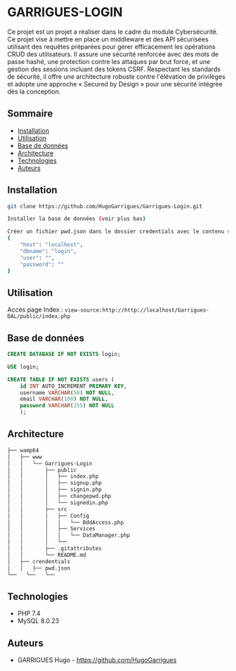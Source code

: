 # GARRIGUES-LOGIN

Ce projet est un projet a réaliser dans le cadre du module Cybersécurité. <br>
Ce projet vise à mettre en place un middleware et des API sécurisées utilisant des requêtes préparées pour gérer efficacement les opérations CRUD des utilisateurs. Il assure une sécurité renforcée avec des mots de passe hashé, une protection contre les attaques par brut force, et une gestion des sessions incluant des tokens CSRF. Respectant les standards de sécurité, il offre une architecture robuste contre l'élévation de privilèges et adopte une approche « Secured by Design » pour une sécurité intégrée dès la conception.

## Sommaire

- [Installation](#installation)
- [Utilisation](#utilisation)
- [Base de données](#base-de-données)
- [Architecture](#architecture)
- [Technologies](#technologies)
- [Auteurs](#auteurs)

## Installation

```bash
git clone https://github.com/HugoGarrigues/Garrigues-Login.git

Installer la base de données (voir plus bas)

Créer un fichier pwd.json dans le dossier credentials avec le contenu suivant : 
{
    "host": "localhost",
    "dbname": "login",
    "user": "",
    "password": ""
}
```
## Utilisation

Accés page Index : `view-source:http://http://localhost/Garrigues-DAL/public/index.php` <br>

## Base de données

```sql
CREATE DATABASE IF NOT EXISTS login;

USE login;

CREATE TABLE IF NOT EXISTS users (
    id INT AUTO_INCREMENT PRIMARY KEY,
    username VARCHAR(50) NOT NULL,
    email VARCHAR(100) NOT NULL,
    password VARCHAR(255) NOT NULL
    );
```

## Architecture

``` bash
├── wamp64
│   ├── www
│   │   └── Garrigues-Login
│   │       ├── public
│   │       │   ├── index.php
│   │       │   ├── signup.php
│   │       │   ├── signin.php
│   │       │   ├── changepwd.php
│   │       │   └── signedin.php
│   │       ├── src
│   │       │   ├── Config
│   │       │   │   └── BddAccess.php
│   │       │   ├── Services
│   │       │   │   └── DataManager.php
│   │       │   └── 
│   │       ├── .gitattributes
│   │       └── README.md
│   ├── crendentials
│   │   ├── pwd.json
└──   └──   └──
```


## Technologies

- PHP 7.4
- MySQL 8.0.23

## Auteurs

- GARRIGUES Hugo - https://github.com/HugoGarrigues
